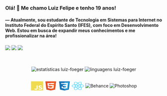 ### Olá! 👋 Me chamo Luiz Felipe e tenho 19 anos! 
#### — Atualmente, sou estudante de Tecnologia em Sistemas para Internet no Instituto Federal do Espírito Santo (IFES), com foco em Desenvolvimento Web. Estou em busca de expandir meus conhecimentos e me profissionalizar na área!
###

<div> 
  <a href = "mailto:foegerluiz@gmail.com"><img src="https://img.shields.io/badge/-Gmail-%23333?style=for-the-badge&logo=gmail&logoColor=white" target="_blank" height="26"></a>
  <a href="https://instagram.com/luizfoeger" target="_blank"><img src="https://img.shields.io/badge/-Instagram-%23E4405F?style=for-the-badge&logo=instagram&logoColor=white" target="_blank" height="26"></a>
  <a href="https://www.linkedin.com/in/luiz-foeger" target="_blank"><img src="https://img.shields.io/badge/-LinkedIn-%230077B5?style=for-the-badge&logo=linkedin&logoColor=white" target="_blank" height="26"></a> 
</div>
<br><br>

<div align="center">
<p>
  <img align="center" height="145" src="https://github-readme-stats.vercel.app/api?username=luiz-foeger&theme=github_dark&show_icons=true&hide=contribs,prs&locale=pt-br" alt="estatísticas luiz-foeger" />
  <img align="center" height="145" src="https://github-readme-stats.vercel.app/api/top-langs?username=luiz-foeger&theme=github_dark&locale=pt-br&hide_title=false&layout=compact&langs_count=5&hide_border=false" alt="linguagens luiz-foeger"  />
</p>

##

<div align="center">
    <p>
      <img align="center" alt="JavaScript" height="30" width="40" src="https://raw.githubusercontent.com/devicons/devicon/master/icons/javascript/javascript-plain.svg">
      <img align="center" alt="HTML" height="30" width="40" src="https://raw.githubusercontent.com/devicons/devicon/master/icons/html5/html5-original.svg">
      <img align="center" alt="CSS" height="30" width="40" src="https://raw.githubusercontent.com/devicons/devicon/master/icons/css3/css3-original.svg">
      <img align="center" alt="React" height="30" width="40" src="https://raw.githubusercontent.com/devicons/devicon/master/icons/react/react-original.svg">
      <img align="center" alt="Behance" height="30" width="40" src="https://cdn.jsdelivr.net/gh/devicons/devicon/icons/behance/behance-original.svg">
      <img align="center" alt="Photoshop" height="30" width="40" src="https://cdn.jsdelivr.net/gh/devicons/devicon@latest/icons/photoshop/photoshop-original.svg">
    </p>
</div>

